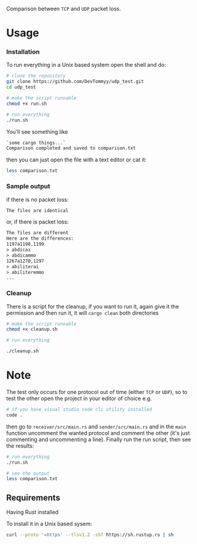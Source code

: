 Comparison between `TCP` and `UDP` packet loss.

# Usage

### Installation

To run everything in a Unix based system open the shell and do:

```bash
# clone the repository
git clone https://github.com/DevTommyy/udp_test.git
cd udp_test

# make the script runnable
chmod +x run.sh

# run everything
./run.sh
```

You'll see something like

```txt
`some cargo things...`
Comparison completed and saved to comparison.txt
```

then you can just open the file with a text editor or cat it:

```bash
less comparison.txt
```

### Sample output

if there is no packet loss:

```txt
The files are identical
```

or, if there is packet loss:

```txt
The files are different
Here are the differences:
1197a1198,1199
> abdicai
> abdicammo
1267a1270,1297
> abiliterai
> abiliteremmo
...

```

### Cleanup

There is a script for the cleanup, if you want to run it, again give it the permission and then run it, it will `cargo clean` both directories

```bash
# make the script runnable
chmod +x cleanup.sh

# run everything

./cleanup.sh

```

# Note

The test only occurs for one protocol out of time (either `TCP` or `UDP`), so to test the other open the project in your editor of choice
e.g.

```bash
# if you have visual studio code cli utility installed
code .
```

then go to `receiver/src/main.rs` and `sender/src/main.rs` and in the `main` function uncomment the wanted protocol and comment the other (it's just commenting and uncommenting a line).
Finally run the run script, then see the results:

```bash
# run everything
./run.sh

# see the output
less comparison.txt
```

## Requirements

Having Rust installed

To install it in a Unix based sysem:

```bash
curl --proto '=https' --tlsv1.2 -sSf https://sh.rustup.rs | sh

```
